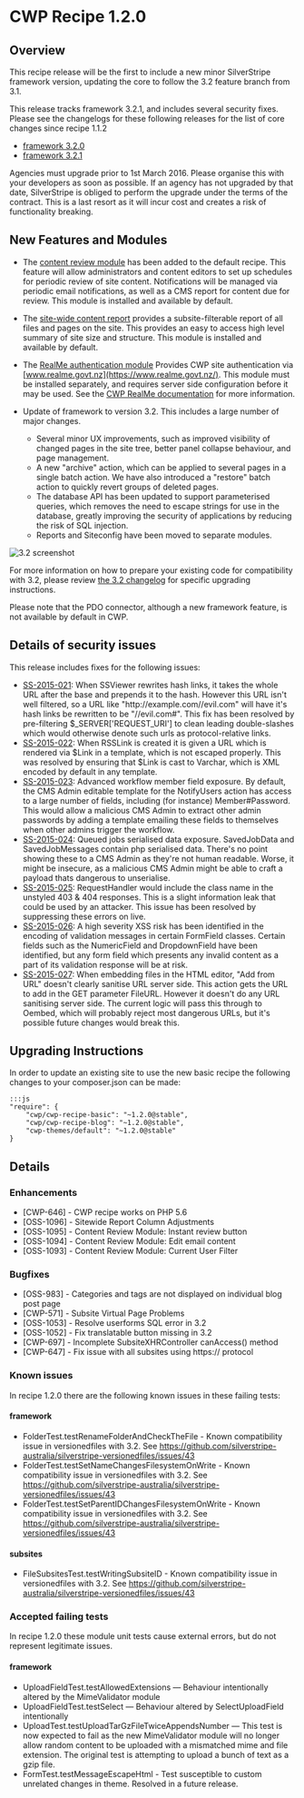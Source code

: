 # CWP Recipe 1.2.0

## Overview

This recipe release will be the first to include a new minor SilverStripe framework version, updating the core 
to follow the 3.2 feature branch from 3.1.

This release tracks framework 3.2.1, and includes several security fixes.
Please see the changelogs for these following releases for the list of core changes since recipe 1.1.2

 * [framework 3.2.0](https://docs.silverstripe.org/en/3.2/changelogs/3.2.0/)
 * [framework 3.2.1](https://docs.silverstripe.org/en/3.2/changelogs/3.2.1/)

Agencies must upgrade prior to 1st March 2016. Please organise this with your developers as soon as possible.
If an agency has not upgraded by that date, SilverStripe is obliged to perform the upgrade under the terms of
the contract. This is a last resort as it will incur cost and creates a risk of functionality breaking.


## New Features and Modules

* The [content review module](https://github.com/silverstripe/silverstripe-contentreview) has been added to
  the default recipe. This feature will allow administrators and content editors to set up schedules
  for periodic review of site content. Notifications will be managed via periodic email notifications,
  as well as a CMS report for content due for review. This module is installed and available by default.
   
* The [site-wide content report](https://github.com/silverstripe/silverstripe-sitewidecontent-report)
  provides a subsite-filterable report of all files and pages on the site. This provides an easy to access
  high level summary of site size and structure. This module is installed and available by default.
  
* The [RealMe authentication module](https://github.com/silverstripe/silverstripe-realme) Provides CWP
  site authentication via [www.realme.govt.nz](https://www.realme.govt.nz/).
  This module must be installed separately, and requires server side configuration before it may be used.
  See the [CWP RealMe documentation](/cwp-features/realme_authentication) for more information.


* Update of framework to version 3.2. This includes a large number of major changes.
  - Several minor UX improvements, such as improved visibility of changed pages in the site tree,
    better panel collapse behaviour, and page management.
  - A new "archive" action, which can be applied to several pages in a single batch action. We have also
    introduced a "restore" batch action to quickly revert groups of deleted pages.
  - The database API has been updated to support parameterised queries, which removes the need to escape strings
    for use in the database, greatly improving the security of applications by reducing the risk of SQL injection.
  - Reports and Siteconfig have been moved to separate modules.

![3.2 screenshot](/_images/recipe_1.2.0_3.2_framework.png)

For more information on how to prepare your existing code for compatibility with 3.2, please review
[the 3.2 changelog](https://docs.silverstripe.org/en/3.2/changelogs/3.2.0/) for specific upgrading instructions.

Please note that the PDO connector, although a new framework feature, is not available by default in CWP.

## Details of security issues

This release includes fixes for the following issues:

 * [SS-2015-021](http://www.silverstripe.org/download/security-releases/ss-2015-021/): When SSViewer rewrites hash
   links, it takes the whole URL after the base and prepends it to the hash. However this URL isn't well filtered,
   so a URL like "http&#58;//example.com//evil.com" will have it's hash links be rewritten to be "//evil.com#". This
   fix has been resolved by pre-filtering $_SERVER['REQUEST_URI'] to clean leading double-slashes which would
   otherwise denote such urls as protocol-relative links.
 * [SS-2015-022](http://www.silverstripe.org/download/security-releases/ss-2015-022/): When RSSLink is created it
   is given a URL which is rendered via $Link in a template, which is not escaped properly. This was resolved by
   ensuring that $Link is cast to Varchar, which is XML encoded by default in any template.
 * [SS-2015-023](http://www.silverstripe.org/download/security-releases/ss-2015-023/): Advanced workflow member
   field exposure. By default, the CMS Admin editable template for the NotifyUsers action has access to a large
   number of fields, including (for instance) Member#Password. This would allow a malicious CMS Admin to extract
   other admin passwords by adding a template emailing these fields to themselves when other admins trigger the
   workflow.
 * [SS-2015-024](http://www.silverstripe.org/download/security-releases/ss-2015-024/): Queued jobs serialised
   data exposure. SavedJobData and SavedJobMessages contain php serialised data. There's no point showing these
   to a CMS Admin as they're not human readable. Worse, it might be insecure, as a malicious CMS Admin might be
   able to craft a payload thats dangerous to unserialise.
 * [SS-2015-025](http://www.silverstripe.org/download/security-releases/ss-2015-025/): RequestHandler would
   include the class name in the unstyled 403 & 404 responses. This is a slight information leak that could
   be used by an attacker. This issue has been resolved by suppressing these errors on live.
 * [SS-2015-026](http://www.silverstripe.org/download/security-releases/ss-2015-026/): A high severity XSS
   risk has been identified in the encoding of validation messages in certain FormField classes. Certain
   fields such as the NumericField and DropdownField have been identified, but any form field which presents
   any invalid content as a part of its validation response will be at risk.
 * [SS-2015-027](http://www.silverstripe.org/download/security-releases/ss-2015-027/): When embedding files
   in the HTML editor, "Add from URL" doesn't clearly sanitise URL server side. This action gets the URL to
   add in the GET parameter FileURL. However it doesn't do any URL sanitising server side. The current logic
   will pass this through to Oembed, which will probably reject most dangerous URLs, but it's possible future
   changes would break this.


## Upgrading Instructions

In order to update an existing site to use the new basic recipe the following changes to your composer.json
can be made:

	:::js
	"require": {
		"cwp/cwp-recipe-basic": "~1.2.0@stable",
		"cwp/cwp-recipe-blog": "~1.2.0@stable",
		"cwp-themes/default": "~1.2.0@stable"
	}

## Details

### Enhancements

 * [CWP-646] - CWP recipe works on PHP 5.6
 * [OSS-1096] - Sitewide Report Column Adjustments
 * [OSS-1095] - Content Review Module: Instant review button
 * [OSS-1094] - Content Review Module: Edit email content
 * [OSS-1093] - Content Review Module: Current User Filter

### Bugfixes

 * [OSS-983] - Categories and tags are not displayed on individual blog post page
 * [CWP-571] - Subsite Virtual Page Problems
 * [OSS-1053] - Resolve userforms SQL error in 3.2
 * [OSS-1052] - Fix translatable button missing in 3.2
 * [CWP-697] - Incomplete SubsiteXHRController canAccess() method
 * [CWP-647] - Fix issue with all subsites using https:// protocol


### Known issues

In recipe 1.2.0 there are the following known issues in these failing tests:

#### framework

 * FolderTest.testRenameFolderAndCheckTheFile - Known compatibility issue in versionedfiles
   with 3.2. See https://github.com/silverstripe-australia/silverstripe-versionedfiles/issues/43
 * FolderTest.testSetNameChangesFilesystemOnWrite - Known compatibility issue in versionedfiles
   with 3.2. See https://github.com/silverstripe-australia/silverstripe-versionedfiles/issues/43
 * FolderTest.testSetParentIDChangesFilesystemOnWrite - Known compatibility issue in versionedfiles
   with 3.2. See https://github.com/silverstripe-australia/silverstripe-versionedfiles/issues/43

#### subsites

 * FileSubsitesTest.testWritingSubsiteID - Known compatibility issue in versionedfiles
   with 3.2. See https://github.com/silverstripe-australia/silverstripe-versionedfiles/issues/43

### Accepted failing tests

In recipe 1.2.0 these module unit tests cause external errors, but do not represent legitimate issues.

#### framework

 * UploadFieldTest.testAllowedExtensions — Behaviour intentionally altered by the MimeValidator module
 * UploadFieldTest.testSelect — Behaviour altered by SelectUploadField intentionally
 * UploadTest.testUploadTarGzFileTwiceAppendsNumber — This test is now expected
   to fail as the new MimeValidator module will no longer allow random content to
   be uploaded with a mismatched mime and file extension. The original test is
   attempting to upload a bunch of text as a gzip file.
 * FormTest.testMessageEscapeHtml - Test susceptible to custom unrelated changes in theme.
   Resolved in a future release.
